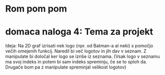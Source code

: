 # Rom pom pom

# domaca naloga 4: Tema za projekt
   Ideja: Na 2D graf izrisati nek logo (npr. od Batman-a al neki) s pomočjo večih omejenih funkcij.
   Naredil bi več logotov in jih dav v seznam. Z manipulate bi določal ker logo se izriše iz seznama. (Vsak logo v seznamu ma svoj indeks in potem bi sam indeks spreminju, če se to sploh da. Drugače bom pa z manipulate spreminjal velikost logotov)

